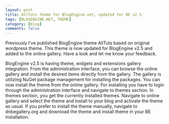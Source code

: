 ```yaml
---
layout: post
title: AllTuts theme for BlogEngine.net, updated for BE v2.5
tags: [BLOGENGINE.NET, THEME]
category: [blog]
comments: false
---
```



Previously I’ve published BlogEngine theme AllTuts based on original wordpress theme. This theme is now updated for BlogEngine v2.5 and added to the online gallery. Have a look and let me know your feedback.



BlogEngine v2.5 is having theme, widgets and extensions gallery integration. From the administration interface, you can browse the online gallery and install the desired items directly from the gallery. The gallery is utilizing NuGet package management for installing the packages. You can now install the theme from the online gallery. For installing you have to login through the administration interface and navigate to themes section. In themes section, you get the currently installed themes. Navigate to online gallery and select the theme and install to your blog and activate the theme as usual. If you prefer to install the theme manually, navigate to dnbegallery.org and download the theme and install theme in your BE installation.
